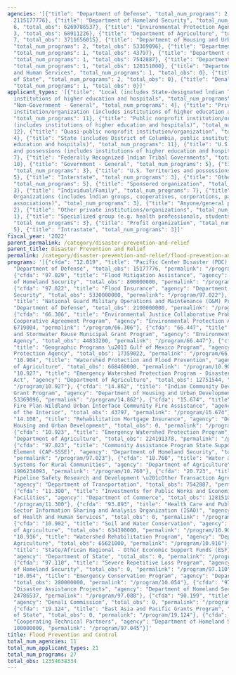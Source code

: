```yaml
---
agencies: '[{"title": "Department of Defense", "total_num_programs": 2, "total_obs":
  2115177776}, {"title": "Department of Homeland Security", "total_num_programs":
  6, "total_obs": 6269786537}, {"title": "Environmental Protection Agency", "total_num_programs":
  3, "total_obs": 68911226}, {"title": "Department of Agriculture", "total_num_programs":
  7, "total_obs": 3711656015}, {"title": "Department of Housing and Urban Development",
  "total_num_programs": 2, "total_obs": 53369096}, {"title": "Department of the Interior",
  "total_num_programs": 1, "total_obs": 43797}, {"title": "Department of Transportation",
  "total_num_programs": 1, "total_obs": 7542887}, {"title": "Department of Commerce",
  "total_num_programs": 1, "total_obs": 128151000}, {"title": "Department of Health
  and Human Services", "total_num_programs": 1, "total_obs": 0}, {"title": "Department
  of State", "total_num_programs": 2, "total_obs": 0}, {"title": "Denali Commission",
  "total_num_programs": 1, "total_obs": 0}]'
applicant_types: '[{"title": "Local (includes State-designated lndian Tribes, excludes
  institutions of higher education and hospitals", "total_num_programs": 14}, {"title":
  "Non-Government - General", "total_num_programs": 4}, {"title": "Private nonprofit
  institution/organization (includes institutions of higher education and hospitals)",
  "total_num_programs": 11}, {"title": "Public nonprofit institution/organization
  (includes institutions of higher education and hospitals)", "total_num_programs":
  12}, {"title": "Quasi-public nonprofit institution/organization", "total_num_programs":
  4}, {"title": "State (includes District of Columbia, public institutions of higher
  education and hospitals)", "total_num_programs": 11}, {"title": "U.S. Territories
  and possessions (includes institutions of higher education and hospitals)", "total_num_programs":
  7}, {"title": "Federally Recognized lndian Tribal Governments", "total_num_programs":
  10}, {"title": "Government - General", "total_num_programs": 5}, {"title": "State",
  "total_num_programs": 3}, {"title": "U.S. Territories and possessions", "total_num_programs":
  5}, {"title": "Interstate", "total_num_programs": 3}, {"title": "Other public institution/organization",
  "total_num_programs": 5}, {"title": "Sponsored organization", "total_num_programs":
  3}, {"title": "Individual/Family", "total_num_programs": 7}, {"title": "Native American
  Organizations (includes lndian groups, cooperatives, corporations, partnerships,
  associations)", "total_num_programs": 3}, {"title": "Anyone/general public", "total_num_programs":
  2}, {"title": "Other private institutions/organizations", "total_num_programs":
  1}, {"title": "Specialized group (e.g. health professionals, students, veterans)",
  "total_num_programs": 3}, {"title": "Profit organization", "total_num_programs":
  5}, {"title": "Intrastate", "total_num_programs": 3}]'
fiscal_year: '2022'
parent_permalink: /category/disaster-prevention-and-relief
parent_title: Disaster Prevention and Relief
permalink: /category/disaster-prevention-and-relief/flood-prevention-and-control
programs: '[{"cfda": "12.019", "title": "Pacific Center Disaster (PDC) Program", "agency":
  "Department of Defense", "total_obs": 15177776, "permalink": "/program/12.019"},
  {"cfda": "97.029", "title": "Flood Mitigation Assistance", "agency": "Department
  of Homeland Security", "total_obs": 800000000, "permalink": "/program/97.029"},
  {"cfda": "97.022", "title": "Flood Insurance", "agency": "Department of Homeland
  Security", "total_obs": 5330000000, "permalink": "/program/97.022"}, {"cfda": "12.401",
  "title": "National Guard Military Operations and Maintenance (O&M) Projects", "agency":
  "Department of Defense", "total_obs": 2100000000, "permalink": "/program/12.401"},
  {"cfda": "66.306", "title": "Environmental Justice Collaborative Problem-Solving
  Cooperative Agreement Program", "agency": "Environmental Protection Agency", "total_obs":
  6719004, "permalink": "/program/66.306"}, {"cfda": "66.447", "title": "Sewer Overflow
  and Stormwater Reuse Municipal Grant Program", "agency": "Environmental Protection
  Agency", "total_obs": 44833200, "permalink": "/program/66.447"}, {"cfda": "66.475",
  "title": "Geographic Programs \u2013 Gulf of Mexico Program", "agency": "Environmental
  Protection Agency", "total_obs": 17359022, "permalink": "/program/66.475"}, {"cfda":
  "10.904", "title": "Watershed Protection and Flood Prevention", "agency": "Department
  of Agriculture", "total_obs": 668460000, "permalink": "/program/10.904"}, {"cfda":
  "10.927", "title": "Emergency Watershed Protection Program - Disaster Relief Appropriations
  Act", "agency": "Department of Agriculture", "total_obs": 12751544, "permalink":
  "/program/10.927"}, {"cfda": "14.862", "title": "Indian Community Development Block
  Grant Program", "agency": "Department of Housing and Urban Development", "total_obs":
  53369096, "permalink": "/program/14.862"}, {"cfda": "15.674", "title": "National
  Fire Plan-Wildland Urban Interface Community Fire Assistance", "agency": "Department
  of the Interior", "total_obs": 43797, "permalink": "/program/15.674"}, {"cfda":
  "14.108", "title": "Rehabilitation Mortgage Insurance", "agency": "Department of
  Housing and Urban Development", "total_obs": 0, "permalink": "/program/14.108"},
  {"cfda": "10.923", "title": "Emergency Watershed Protection Program", "agency":
  "Department of Agriculture", "total_obs": 224191378, "permalink": "/program/10.923"},
  {"cfda": "97.023", "title": "Community Assistance Program State Support Services
  Element (CAP-SSSE)", "agency": "Department of Homeland Security", "total_obs": 15000000,
  "permalink": "/program/97.023"}, {"cfda": "10.760", "title": "Water and Waste Disposal
  Systems for Rural Communities", "agency": "Department of Agriculture", "total_obs":
  1906234093, "permalink": "/program/10.760"}, {"cfda": "20.723", "title": "PHMSA
  Pipeline Safety Research and Development \u201cOther Transaction Agreements\u201d",
  "agency": "Department of Transportation", "total_obs": 7542887, "permalink": "/program/20.723"},
  {"cfda": "11.300", "title": "Investments for Public Works and Economic Development
  Facilities", "agency": "Department of Commerce", "total_obs": 128151000, "permalink":
  "/program/11.300"}, {"cfda": "93.893", "title": "Health Care and Public Health (HPH)
  Sector Information Sharing and Analysis Organization (ISAO)", "agency": "Department
  of Health and Human Services", "total_obs": 0, "permalink": "/program/93.893"},
  {"cfda": "10.902", "title": "Soil and Water Conservation", "agency": "Department
  of Agriculture", "total_obs": 634398000, "permalink": "/program/10.902"}, {"cfda":
  "10.916", "title": "Watershed Rehabilitation Program", "agency": "Department of
  Agriculture", "total_obs": 65621000, "permalink": "/program/10.916"}, {"cfda": "19.989",
  "title": "State/African Regional - Other Economic Support Funds (ESF) Projects/Programs",
  "agency": "Department of State", "total_obs": 0, "permalink": "/program/19.989"},
  {"cfda": "97.110", "title": "Severe Repetitive Loss Program", "agency": "Department
  of Homeland Security", "total_obs": 0, "permalink": "/program/97.110"}, {"cfda":
  "10.054", "title": "Emergency Conservation Program", "agency": "Department of Agriculture",
  "total_obs": 200000000, "permalink": "/program/10.054"}, {"cfda": "97.088", "title":
  "Disaster Assistance Projects", "agency": "Department of Homeland Security", "total_obs":
  24786537, "permalink": "/program/97.088"}, {"cfda": "90.199", "title": "Shared Services",
  "agency": "Denali Commission", "total_obs": 0, "permalink": "/program/90.199"},
  {"cfda": "19.124", "title": "East Asia and Pacific Grants Program", "agency": "Department
  of State", "total_obs": 0, "permalink": "/program/19.124"}, {"cfda": "97.045", "title":
  "Cooperating Technical Partners", "agency": "Department of Homeland Security", "total_obs":
  100000000, "permalink": "/program/97.045"}]'
title: Flood Prevention and Control
total_num_agencies: 11
total_num_applicant_types: 21
total_num_programs: 27
total_obs: 12354638334
---
```

